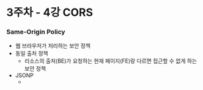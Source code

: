 # 3주차 - 4강 CORS

### Same-Origin Policy
* 웹 브라우저가 처리하는 보안 정책
* 동일 출처 정책
  * 리소스의 출처(BE)가 요청하는 현재 페이지(FE)랑 다르면 접근할 수 없게 하는 보안 정책
* JSONP
  * <script> 태그에서는 출처 따지지 않음을 이용
  * 허나 번거로운 방법... 그래서 나온 것이 브라우저에서 처리하는 CORS


### CORS 란(cross-orgin-resource sharing)
* api 응답 헤더에 `Access-Control-Allow-Origin` 속성 포함시키면 됨 
* 서버 쪽에 특정 요청이라면 괜찮다는 걸 의미
  * ex) Access-Control-Allow-Origin: https://ahastudio.com
  * 요청하는 쪽의 Origin을 써주면됨

### Spring Web MVC에서 CORS
* HttpServletResponse -> addHeader이용->요청하는 쪽의 Origin을 써주면됨
  * Origin에 * 해주면 모든 허용
* 근데 이렇게 하나하나 하면 너무 번거로우니 __`@CrossOrigin`__ 사용
* 

